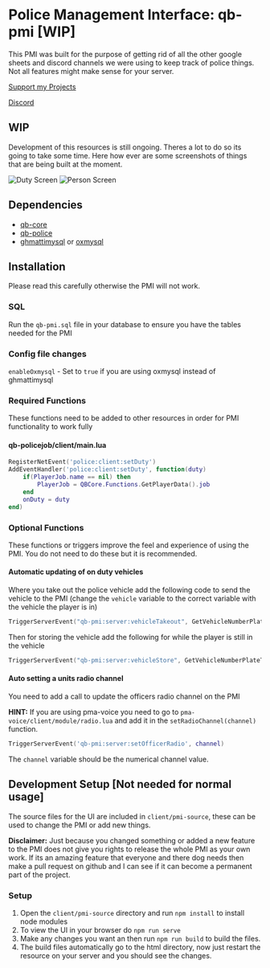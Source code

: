# Police Management Interface: qb-pmi [WIP]
This PMI was built for the purpose of getting rid of all the other google sheets and discord channels we were using to keep track of police things. Not all features might make sense for your server.

[Support my Projects](https://ko-fi.com/fjhstudios)

[Discord](https://discord.gg/CN8chwsK7E)
## WIP
Development of this resources is still ongoing. Theres a lot to do so its going to take some time. Here how ever are some screenshots of things that are being built at the moment.


![Duty Screen](https://i.imgur.com/IjLWkjj.png)
![Person Screen](https://i.imgur.com/sgkf7Ul.png)

## Dependencies
- [qb-core](https://github.com/qbcore-framework/qb-core)
- [qb-police](https://github.com/qbcore-framework/qb-policejob)
- [ghmattimysql](https://github.com/GHMatti/ghmattimysql/releases) or [oxmysql](https://github.com/overextended/oxmysql/releases)

## Installation
Please read this carefully otherwise the PMI will not work.

### SQL
Run the `qb-pmi.sql` file in your database to ensure you have the tables needed for the PMI

### Config file changes

``enableOxmysql`` - Set to `true` if you are using oxmysql instead of ghmattimysql


### Required Functions
These functions need to be added to other resources in order for PMI functionality to work fully
#### qb-policejob/client/main.lua
```lua
RegisterNetEvent('police:client:setDuty')
AddEventHandler('police:client:setDuty', function(duty)
    if(PlayerJob.name == nil) then
        PlayerJob = QBCore.Functions.GetPlayerData().job
    end
    onDuty = duty
end)
```

### Optional Functions
These functions or triggers improve the feel and experience of using the PMI. You do not need to do these but it is recommended.

#### Automatic updating of on duty vehicles
Where you take out the police vehicle add the following code to send the vehicle to the PMI (change the `vehicle` variable to the correct variable with the vehicle the player is in)
```lua
TriggerServerEvent("qb-pmi:server:vehicleTakeout", GetVehicleNumberPlateText(vehicle), GetEntityModel(vehicle))
```
Then for storing the vehicle add the following for while the player is still in the vehicle
```lua
TriggerServerEvent("qb-pmi:server:vehicleStore", GetVehicleNumberPlateText(GetVehiclePedIsIn(PlayerPedId())))
```

#### Auto setting a units radio channel
You need to add a call to update the officers radio channel on the PMI 

**HINT:** If you are using pma-voice you need to go to `pma-voice/client/module/radio.lua` and add it in the `setRadioChannel(channel)` function.
```lua
TriggerServerEvent('qb-pmi:server:setOfficerRadio', channel)
```
The `channel` variable should be the numerical channel value.

## Development Setup [Not needed for normal usage]
The source files for the UI are included in `client/pmi-source`, these can be used to change the PMI or add new things.

**Disclaimer:** Just because you changed something or added a new feature to the PMI does not give you rights to release the whole PMI as your own work. If its an amazing feature that everyone and there dog needs then make a pull request on github and I can see if it can become a permanent part of the project.

### Setup
1. Open the `client/pmi-source` directory and run `npm install` to install node modules
2. To view the UI in your browser do `npm run serve`
3. Make any changes you want an then run `npm run build` to build the files.
4. The build files automatically go to the html directory, now just restart the resource on your server and you should see the changes.
